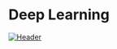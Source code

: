 # Deep Learning 


[![Header](https://www.stonebridge.uk.com/blog/wp-content/uploads/2019/10/neuron-animation-blog.gif?fm=png&auto=format&ar=2:1&mode=crop&crop=face "Header")]()


